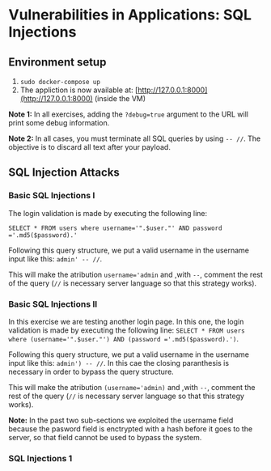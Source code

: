 # Vulnerabilities in Applications: SQL Injections

## Environment setup

1. `sudo docker-compose up`
2. The appliction is now available at: [http://127.0.0.1:8000](http://127.0.0.1:8000) (inside the VM)

**Note 1:** In all exercises, adding the `?debug=true` argument to the URL will print some debug information.

**Note 2:** In all cases, you must terminate all SQL queries by using `-- //`. The objective is to discard all text after your payload.


## SQL Injection Attacks

### Basic SQL Injections I

The login validation is made by executing the following line:

```SELECT * FROM users where username='".$user."' AND password ='.md5($password).'```

Following this query structure, we put a valid username in the username input like this: `admin' -- //`.

This will make the atribution `username='admin` and ,with `--`, comment the rest of the query (`//` is necessary server language so that this strategy works).

### Basic SQL Injections II

In this exercise we are testing another login page.
In this one, the login validation is made by executing the following line:
`SELECT * FROM users where (username='".$user."') AND (password ='.md5($password).')`.

Following this query structure, we put a valid username in the username input like this: `admin') -- //`. In this cae the closing paranthesis is necessary in order to bypass the query structure.

This will make the atribution `(username='admin)` and ,with `--`, comment the rest of the query (`//` is necessary server language so that this strategy works).

**Note:** In the past two sub-sections we exploited the username field because the pasword field is enctrypted with a hash before it goes to the server, so that field cannot be used to bypass the system.

### SQL Injections 1
